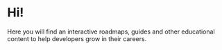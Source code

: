 # Hi!
Here you will find an interactive roadmaps, guides and other educational content to help developers grow in their careers.